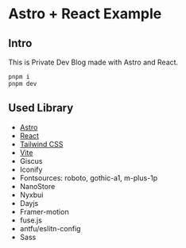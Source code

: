 # Astro + React Example

## Intro
This is Private Dev Blog made with Astro and React.
```shell    
pnpm i
pnpm dev
```

## Used Library
- [Astro](https://astro.build/)
- [React](https://reactjs.org/)
- [Tailwind CSS](https://tailwindcss.com/)
- [Vite](https://vitejs.dev/)
- Giscus
- Iconify
- Fontsources: roboto, gothic-a1, m-plus-1p
- NanoStore
- Nyxbui
- Dayjs
- Framer-motion
- fuse.js
- antfu/eslitn-config
- Sass
